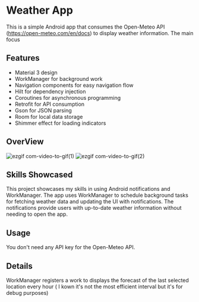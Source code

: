 # Weather App

This is a simple Android app that consumes the Open-Meteo API (https://open-meteo.com/en/docs) to display weather information.
The main focus 

## Features

- Material 3 design
- WorkManager for background work
- Navigation components for easy navigation flow
- Hilt for dependency injection
- Coroutines for asynchronous programming
- Retrofit for API consumption
- Gson for JSON parsing
- Room for local data storage
- Shimmer effect for loading indicators

## OverView

![ezgif com-video-to-gif(1)](https://user-images.githubusercontent.com/75399519/234094094-5a32f3eb-e4d6-44c5-a095-494c7f3b2ee9.gif)
![ezgif com-video-to-gif(2)](https://user-images.githubusercontent.com/75399519/234094340-c4bff397-8be2-4e9a-b223-dc141d7df0ee.gif)


## Skills Showcased

This project showcases my skills in using Android notifications and WorkManager. The app uses WorkManager to schedule background tasks for fetching weather data and updating the UI with notifications. The notifications provide users with up-to-date weather information without needing to open the app.

## Usage

You don't need any API key for the Open-Meteo API. 

## Details
WorkManager registers a work to displays the forecast of the last selected location every hour ( I kown it's not the most efficient interval but it's for debug purposes) 

